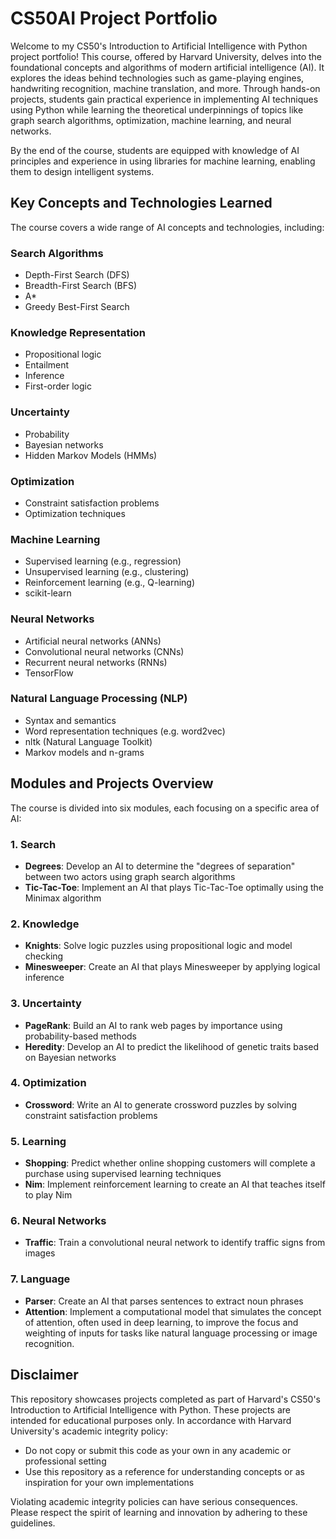 # CS50AI Project Portfolio

Welcome to my CS50's Introduction to Artificial Intelligence with Python project portfolio! This course, offered by Harvard University, delves into the foundational concepts and algorithms of modern artificial intelligence (AI). It explores the ideas behind technologies such as game-playing engines, handwriting recognition, machine translation, and more. Through hands-on projects, students gain practical experience in implementing AI techniques using Python while learning the theoretical underpinnings of topics like graph search algorithms, optimization, machine learning, and neural networks.

By the end of the course, students are equipped with knowledge of AI principles and experience in using libraries for machine learning, enabling them to design intelligent systems.

## Key Concepts and Technologies Learned

The course covers a wide range of AI concepts and technologies, including:

### Search Algorithms
* Depth-First Search (DFS)
* Breadth-First Search (BFS)
* A*
* Greedy Best-First Search

### Knowledge Representation
* Propositional logic
* Entailment
* Inference
* First-order logic

### Uncertainty
* Probability
* Bayesian networks
* Hidden Markov Models (HMMs)

### Optimization
* Constraint satisfaction problems
* Optimization techniques

### Machine Learning
* Supervised learning (e.g., regression)
* Unsupervised learning (e.g., clustering)
* Reinforcement learning (e.g., Q-learning)
* scikit-learn

### Neural Networks
* Artificial neural networks (ANNs)
* Convolutional neural networks (CNNs)
* Recurrent neural networks (RNNs)
* TensorFlow

### Natural Language Processing (NLP)
* Syntax and semantics
* Word representation techniques (e.g. word2vec)
* nltk (Natural Language Toolkit)
* Markov models and n-grams
  
## Modules and Projects Overview

The course is divided into six modules, each focusing on a specific area of AI:

### 1. Search
* **Degrees**: Develop an AI to determine the "degrees of separation" between two actors using graph search algorithms
* **Tic-Tac-Toe**: Implement an AI that plays Tic-Tac-Toe optimally using the Minimax algorithm

### 2. Knowledge
* **Knights**: Solve logic puzzles using propositional logic and model checking
* **Minesweeper**: Create an AI that plays Minesweeper by applying logical inference

### 3. Uncertainty
* **PageRank**: Build an AI to rank web pages by importance using probability-based methods
* **Heredity**: Develop an AI to predict the likelihood of genetic traits based on Bayesian networks

### 4. Optimization
* **Crossword**: Write an AI to generate crossword puzzles by solving constraint satisfaction problems

### 5. Learning
* **Shopping**: Predict whether online shopping customers will complete a purchase using supervised learning techniques
* **Nim**: Implement reinforcement learning to create an AI that teaches itself to play Nim

### 6. Neural Networks
* **Traffic**: Train a convolutional neural network to identify traffic signs from images

### 7. Language
* **Parser**: Create an AI that parses sentences to extract noun phrases
* **Attention**: Implement a computational model that simulates the concept of attention, often used in deep learning, to improve the focus and weighting of inputs for tasks like natural language processing or image recognition.

## Disclaimer

This repository showcases projects completed as part of Harvard's CS50's Introduction to Artificial Intelligence with Python. These projects are intended for educational purposes only. In accordance with Harvard University's academic integrity policy:

* Do not copy or submit this code as your own in any academic or professional setting
* Use this repository as a reference for understanding concepts or as inspiration for your own implementations

Violating academic integrity policies can have serious consequences. Please respect the spirit of learning and innovation by adhering to these guidelines.
